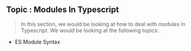## Topic : Modules In Typescript

> In this section, we would be looking at how to deal with modules in Typescript. We would be looking at the following topics:

-   ES Module Syntax

